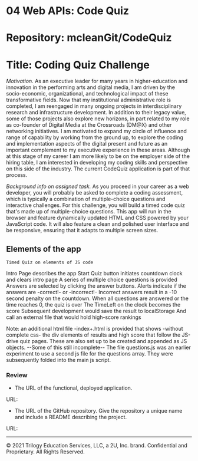 # 04 Web APIs: Code Quiz
# Repository: mcleanGit/CodeQuiz
# Title: Coding Quiz Challenge

*Motivation.* As an executive leader for many years in higher-education and innovation in the performing arts and digital media, I am driven by the socio-economic, organizational, and technological impact of these transformative fields. Now that my institutional administrative role is completed, I am reengaged in many ongoing projects in interdisciplinary research and infrastructure development. In addition to their legacy value, some of those projects also explore new horizons, in part related to my role as co-founder of Digital Media at the Crossroads (DM@X) and other networking initiatives. I am motivated to expand my circle of influence and range of capability by working from the ground up, to explore the coding and implementation aspects of the digital present and future as an important complement to my executive experience in these areas. Although at this stage of my career I am more likely to be  on the employer side of the hiring table, I am interested in developing my coding skills and perspective on this side of the industry. The current CodeQuiz application is part of that process.

*Background info on  assigned task.* As you proceed in your career as a web developer, you will probably be asked to complete a coding assessment, which is typically a combination of multiple-choice questions and interactive challenges. For this challenge, you will build a timed code quiz that's made up of multiple-choice questions. This app will run in the browser and feature dynamically updated HTML and CSS powered by your JavaScript code. It will also feature a clean and polished user interface and be responsive, ensuring that it adapts to multiple screen sizes.

## Elements of the app
```
Timed Quiz on elements of JS code
```
Intro Page describes the app
Start Quiz button initiates countdown clock and clears intro page
A series of multiple choice questions is provided
Answers are selected by clicking the answer buttons.
Alerts indicate if the answers are -correct!- or -incorrect!-
Incorrect answers result in a -10 second penalty on the countdown.
When all questions are answered or the time reaches 0, the quiz is over
The TimeLeft on the clock becomes the score
Subsequent development would save the result to localStorage
And call an external file that would hold high-score rankings

Note: an additional html file -index+.html is provided that shows -without complete css- the div elements of results and high score that follow the  JS-drive quiz pages. These are also set up to be created and appended as JS objects. --Some of this still incomplete-- The file questions.js was an earlier experiment to use a second js file for the questions array. They were subsequently folded into the main js script.


### Review 

* The URL of the functional, deployed application.

URL: 

* The URL of the GitHub repository. Give the repository a unique name and include a README describing the project.

URL:

---
© 2021 Trilogy Education Services, LLC, a 2U, Inc. brand. Confidential and Proprietary. All Rights Reserved.
